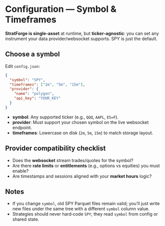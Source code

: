 # Configuration — Symbol & Timeframes

**StratForge is single‑asset** at runtime, but **ticker‑agnostic**: you can set any instrument your data provider/websocket supports. SPY is just the default.

## Choose a symbol

Edit `config.json`:

```json
{
  "symbol": "SPY",
  "timeframes": ["2m", "5m", "15m"],
  "provider": {
    "name": "polygon",
    "api_key": "YOUR_KEY"
  }
}
```

* **symbol**: Any supported ticker (e.g., `QQQ`, `AAPL`, `ES=F`).
* **provider**: Must support your chosen symbol on the live websocket endpoint.
* **timeframes**: Lowercase on disk (`2m`, `5m`, `15m`) to match storage layout.

## Provider compatibility checklist

* Does the **websocket** stream trades/quotes for the symbol?
* Are there **rate limits** or **entitlements** (e.g., options vs equities) you must enable?
* Are timestamps and sessions aligned with your **market hours** logic?

## Notes

* If you change `symbol`, old SPY Parquet files remain valid; you’ll just write new files under the same tree with a different `symbol` column value.
* Strategies should never hard‑code `SPY`; they read `symbol` from config or shared state.
